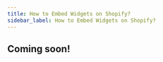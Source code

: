 ```yaml
---
title: How to Embed Widgets on Shopify?
sidebar_label: How to Embed Widgets on Shopify?
---
```


## Coming soon!
